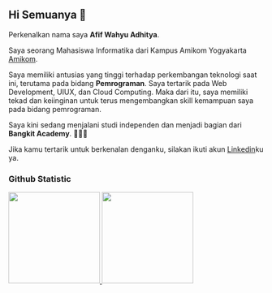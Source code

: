 ## Hi Semuanya 👋

Perkenalkan nama saya **Afif Wahyu Adhitya**.<br>

Saya seorang Mahasiswa Informatika dari Kampus Amikom Yogyakarta [Amikom](https://informatika.amikom.ac.id/).<br>

Saya memiliki antusias yang tinggi terhadap perkembangan teknologi saat ini, terutama pada bidang **Pemrograman**. Saya tertarik pada Web Development, UIUX, dan Cloud Computing. Maka dari itu, saya memiliki tekad dan keiinginan untuk terus mengembangkan skill kemampuan saya pada bidang pemrograman.<br>

Saya kini sedang menjalani studi independen dan menjadi bagian dari **Bangkit Academy**. 👨🏻‍💻<br>

Jika kamu tertarik untuk berkenalan denganku, silakan ikuti akun [Linkedin](https://www.linkedin.com/in/afif-wahyu-adhitya-486807312)ku ya.

### Github Statistic
<p align="left">
<a href="https://github.com/Afifwahyu28">
  <img height="180em" src="https://github-readme-stats-eight-theta.vercel.app/api?username=Afifwahyu28&show_icons=true&theme=algolia&include_all_commits=true&count_private=true"/>
  <img height="180em" src="https://github-readme-stats-eight-theta.vercel.app/api/top-langs/?username=Afifwahyu28&layout=compact&layout=compact&theme=algolia"/>
</a>
</p>
